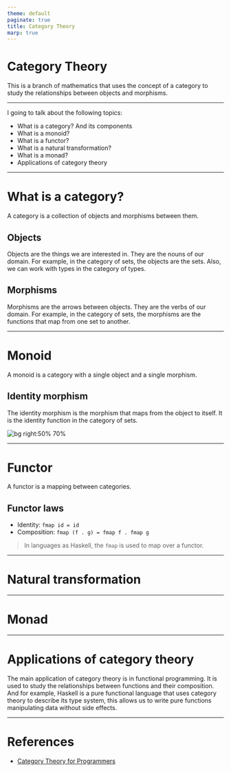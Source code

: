 ```yaml
---
theme: default
paginate: true
title: Category Theory
marp: true
---
```


# Category Theory

This is a branch of mathematics that uses the concept of a category to study the relationships between objects and morphisms.

---

I going to talk about the following topics:

- What is a category? And its components
- What is a monoid?
- What is a functor?
- What is a natural transformation?
- What is a monad?
- Applications of category theory

---

# What is a category?

A category is a collection of objects and morphisms between them.

## Objects

Objects are the things we are interested in. They are the nouns of our domain. For example, in the category of sets, the objects are the sets. Also, we can work with types in the category of types.

## Morphisms

Morphisms are the arrows between objects. They are the verbs of our domain. For example, in the category of sets, the morphisms are the functions that map from one set to another.

---

# Monoid

A monoid is a category with a single object and a single morphism.

## Identity morphism

The identity morphism is the morphism that maps from the object to itself. It is the identity function in the category of sets.

![bg right:50% 70%](https://bartoszmilewski.files.wordpress.com/2014/12/monoid.jpg?w=472&h=600)

---

# Functor

A functor is a mapping between categories. 

## Functor laws

- Identity: `fmap id = id`
- Composition: `fmap (f . g) = fmap f . fmap g`

> In languages as Haskell, the `fmap` is used to map over a functor.

---

# Natural transformation

---

# Monad

---

# Applications of category theory

The main application of category theory is in functional programming. It is used to study the relationships between functions and their composition. And for example, Haskell is a pure functional language that uses category theory to describe its type system, this allows us to write pure functions manipulating data without side effects.

---

# References

- [Category Theory for Programmers](https://bartoszmilewski.com/2014/10/28/category-theory-for-programmers-the-preface/)
